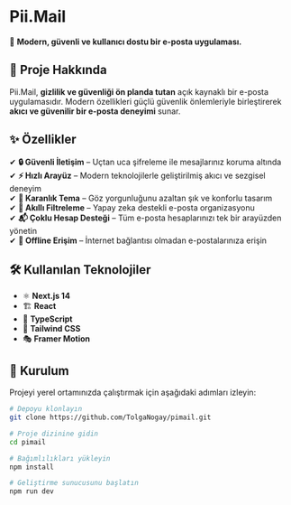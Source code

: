 # Pii.Mail  

🚀 **Modern, güvenli ve kullanıcı dostu bir e-posta uygulaması.**  

## 📌 Proje Hakkında  

Pii.Mail, **gizlilik ve güvenliği ön planda tutan** açık kaynaklı bir e-posta uygulamasıdır. Modern özellikleri güçlü güvenlik önlemleriyle birleştirerek **akıcı ve güvenilir bir e-posta deneyimi** sunar.  

## ✨ Özellikler  

✔ **🔒 Güvenli İletişim** – Uçtan uca şifreleme ile mesajlarınız koruma altında  
✔ **⚡ Hızlı Arayüz** – Modern teknolojilerle geliştirilmiş akıcı ve sezgisel deneyim  
✔ **🌙 Karanlık Tema** – Göz yorgunluğunu azaltan şık ve konforlu tasarım  
✔ **🧠 Akıllı Filtreleme** – Yapay zeka destekli e-posta organizasyonu  
✔ **📬 Çoklu Hesap Desteği** – Tüm e-posta hesaplarınızı tek bir arayüzden yönetin  
✔ **📡 Offline Erişim** – İnternet bağlantısı olmadan e-postalarınıza erişin  

## 🛠 Kullanılan Teknolojiler  

- ⚛ **Next.js 14**  
- 🏗 **React**  
- 🔷 **TypeScript**  
- 🎨 **Tailwind CSS**  
- 🎭 **Framer Motion**  

## 🚀 Kurulum  

Projeyi yerel ortamınızda çalıştırmak için aşağıdaki adımları izleyin:  

```bash
# Depoyu klonlayın
git clone https://github.com/TolgaNogay/pimail.git

# Proje dizinine gidin
cd pimail

# Bağımlılıkları yükleyin
npm install

# Geliştirme sunucusunu başlatın
npm run dev
